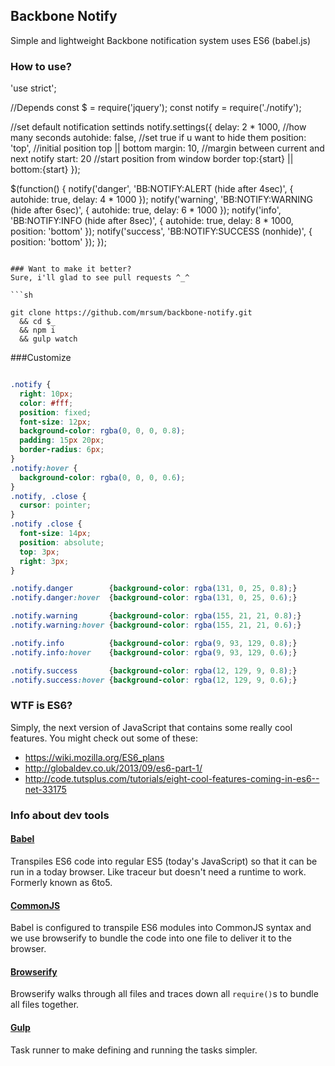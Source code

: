 ## Backbone Notify

Simple and lightweight Backbone notification system uses ES6 (babel.js)

### How to use?

'use strict';

//Depends
const $               = require('jquery');
const notify          = require('./notify');

//set default notification settinds
notify.settings({
  delay: 2 * 1000,    //how many seconds
  autohide: false,    //set true if u want to hide them
  position: 'top',    //initial position top || bottom
  margin: 10,         //margin between current and next notify
  start: 20           //start position from window border top:{start} || bottom:{start}
});

$(function() {
  notify('danger',   'BB:NOTIFY:ALERT (hide after 4sec)', {
    autohide: true,
    delay: 4 * 1000
  });
  notify('warning',  'BB:NOTIFY:WARNING (hide after 6sec)', {
    autohide: true,
    delay: 6 * 1000
  });
  notify('info',     'BB:NOTIFY:INFO (hide after 8sec)', {
    autohide: true,
    delay: 8 * 1000,
    position: 'bottom'
  });
  notify('success',  'BB:NOTIFY:SUCCESS (nonhide)', {
    position: 'bottom'
  });
});

```

### Want to make it better?
Sure, i'll glad to see pull requests ^_^

```sh

git clone https://github.com/mrsum/backbone-notify.git 
  && cd $_ 
  && npm i 
  && gulp watch

```

###Customize
```css

.notify {
  right: 10px;
  color: #fff;
  position: fixed;
  font-size: 12px;
  background-color: rgba(0, 0, 0, 0.8);
  padding: 15px 20px;
  border-radius: 6px;
}
.notify:hover {
  background-color: rgba(0, 0, 0, 0.6);
}
.notify, .close {
  cursor: pointer;
}
.notify .close {
  font-size: 14px;
  position: absolute;
  top: 3px;
  right: 3px;
}

.notify.danger        {background-color: rgba(131, 0, 25, 0.8);}
.notify.danger:hover  {background-color: rgba(131, 0, 25, 0.6);}

.notify.warning       {background-color: rgba(155, 21, 21, 0.8);}
.notify.warning:hover {background-color: rgba(155, 21, 21, 0.6);}

.notify.info          {background-color: rgba(9, 93, 129, 0.8);}
.notify.info:hover    {background-color: rgba(9, 93, 129, 0.6);}

.notify.success       {background-color: rgba(12, 129, 9, 0.8);}
.notify.success:hover {background-color: rgba(12, 129, 9, 0.6);}

```
### WTF is ES6?
Simply, the next version of JavaScript that contains some really cool features. You might check out some of these:

- https://wiki.mozilla.org/ES6_plans
- http://globaldev.co.uk/2013/09/es6-part-1/
- http://code.tutsplus.com/tutorials/eight-cool-features-coming-in-es6--net-33175

### Info about dev tools 

#### [Babel]
Transpiles ES6 code into regular ES5 (today's JavaScript) so that it can be run in a today browser. Like traceur but doesn't need a runtime to work. Formerly known as 6to5.

#### [CommonJS]
Babel is configured to transpile ES6 modules into CommonJS syntax and we use browserify to bundle the code into one file to deliver it to the browser.

#### [Browserify]
Browserify walks through all files and traces down all `require()`s to bundle all files together.  

#### [Gulp]
Task runner to make defining and running the tasks simpler.

[ES6]: http://wiki.ecmascript.org/doku.php?id=harmony:specification_drafts
[Babel]: http://babeljs.io/
[CommonJS]: http://wiki.commonjs.org/wiki/CommonJS
[Browserify]: http://browserify.org/
[Gulp]: http://gulpjs.com/
